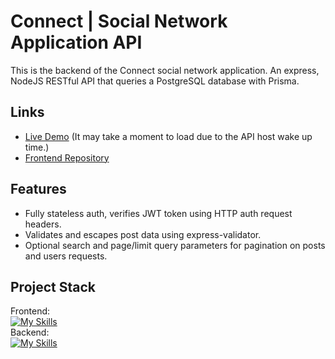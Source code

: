 # Connect | Social Network Application API
This is the backend of the Connect social network application. An express, NodeJS RESTful API that queries a PostgreSQL database with Prisma.
## Links
* [Live Demo](https://connect-social-network.netlify.app/) (It may take a moment to load due to the API host wake up time.)
* [Frontend Repository](https://github.com/guskirb/social-media-clientTOP)
## Features
* Fully stateless auth, verifies JWT token using HTTP auth request headers.
* Validates and escapes post data using express-validator.
* Optional search and page/limit query parameters for pagination on posts and users requests.
## Project Stack
Frontend: <br>
[![My Skills](https://skillicons.dev/icons?i=ts,react,tailwind,vite)](https://skillicons.dev)<br>
Backend: <br>
[![My Skills](https://skillicons.dev/icons?i=ts,nodejs,express,postgresql,prisma)](https://skillicons.dev)
